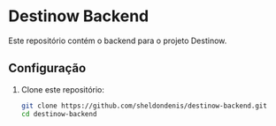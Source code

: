 # Destinow Backend

Este repositório contém o backend para o projeto Destinow.

## Configuração

1. Clone este repositório:
   ```bash
   git clone https://github.com/sheldondenis/destinow-backend.git
   cd destinow-backend
